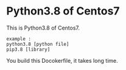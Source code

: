 # Python3.8 of Centos7

This is Python3.8 of Centos7.

```
example :
python3.8 [python file]
pip3.8 [library]
```

You build this Docokerfile, it takes long time.
